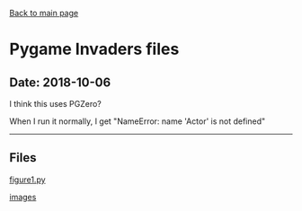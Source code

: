 [Back to main page](/)

# Pygame Invaders files

## Date: 2018-10-06

I think this uses PGZero?

When I run it normally, I get "NameError: name 'Actor' is not defined"

-----

## Files

[figure1.py](figure1.py)

[images](images)